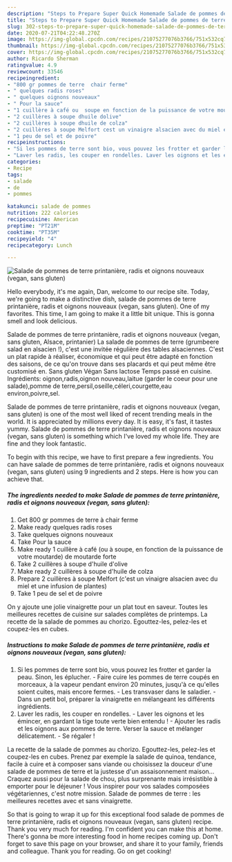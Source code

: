 ```yaml
---
description: "Steps to Prepare Super Quick Homemade Salade de pommes de terre printanière, radis et oignons nouveaux (vegan, sans gluten)"
title: "Steps to Prepare Super Quick Homemade Salade de pommes de terre printanière, radis et oignons nouveaux (vegan, sans gluten)"
slug: 302-steps-to-prepare-super-quick-homemade-salade-de-pommes-de-terre-printaniere-radis-et-oignons-nouveaux-vegan-sans-gluten
date: 2020-07-21T04:22:48.270Z
image: https://img-global.cpcdn.com/recipes/21075277076b3766/751x532cq70/salade-de-pommes-de-terre-printaniere-radis-et-oignons-nouveaux-vegan-sans-gluten-photo-principale-de-la-recette.jpg
thumbnail: https://img-global.cpcdn.com/recipes/21075277076b3766/751x532cq70/salade-de-pommes-de-terre-printaniere-radis-et-oignons-nouveaux-vegan-sans-gluten-photo-principale-de-la-recette.jpg
cover: https://img-global.cpcdn.com/recipes/21075277076b3766/751x532cq70/salade-de-pommes-de-terre-printaniere-radis-et-oignons-nouveaux-vegan-sans-gluten-photo-principale-de-la-recette.jpg
author: Ricardo Sherman
ratingvalue: 4.9
reviewcount: 33546
recipeingredient:
- "800 gr pommes de terre  chair ferme"
- " quelques radis roses"
- " quelques oignons nouveaux"
- " Pour la sauce"
- "1 cuillère à café ou  soupe en fonction de la puissance de votre moutarde de moutarde forte"
- "2 cuillères à soupe dhuile dolive"
- "2 cuillères à soupe dhuile de colza"
- "2 cuillères à soupe Melfort cest un vinaigre alsacien avec du miel et une infusion de plantes"
- "1 peu de sel et de poivre"
recipeinstructions:
- "Si les pommes de terre sont bio, vous pouvez les frotter et garder la peau. Sinon, les éplucher. Faire cuire les pommes de terre coupés en morceaux, à la vapeur pendant environ 20 minutes, jusqu&#39;à ce qu&#39;elles soient cuites, mais encore fermes. Les transvaser dans le saladier. Dans un petit bol, préparer la vinaigrette en mélangeant les différents ingrédients."
- "Laver les radis, les couper en rondelles. Laver les oignons et les émincer, en gardant la tige toute verte bien entendu ! Ajouter les radis et les oignons aux pommes de terre. Verser la sauce et mélanger délicatement. Se régaler !"
categories:
- Recipe
tags:
- salade
- de
- pommes

katakunci: salade de pommes 
nutrition: 222 calories
recipecuisine: American
preptime: "PT21M"
cooktime: "PT35M"
recipeyield: "4"
recipecategory: Lunch

---
```



![Salade de pommes de terre printanière, radis et oignons nouveaux (vegan, sans gluten)](https://img-global.cpcdn.com/recipes/21075277076b3766/751x532cq70/salade-de-pommes-de-terre-printaniere-radis-et-oignons-nouveaux-vegan-sans-gluten-photo-principale-de-la-recette.jpg)

Hello everybody, it's me again, Dan, welcome to our recipe site. Today, we're going to make a distinctive dish, salade de pommes de terre printanière, radis et oignons nouveaux (vegan, sans gluten). One of my favorites. This time, I am going to make it a little bit unique. This is gonna smell and look delicious.

Salade de pommes de terre printanière, radis et oignons nouveaux (vegan, sans gluten, Alsace, printanier) La salade de pommes de terre (grumbeere salad en alsacien !), c&#39;est une invitée régulière des tables alsaciennes. C&#39;est un plat rapide à réaliser, économique et qui peut être adapté en fonction des saisons, de ce qu&#39;on trouve dans ses placards et qui peut même être customisé en. Sans gluten Végan Sans lactose Temps passé en cuisine. Ingrédients: oignon,radis,oignon nouveau,laitue (garder le coeur pour une salade),pomme de terre,persil,oseille,céleri,courgette,eau environ,poivre,sel.

Salade de pommes de terre printanière, radis et oignons nouveaux (vegan, sans gluten) is one of the most well liked of recent trending meals in the world. It is appreciated by millions every day. It is easy, it's fast, it tastes yummy. Salade de pommes de terre printanière, radis et oignons nouveaux (vegan, sans gluten) is something which I've loved my whole life. They are fine and they look fantastic.


To begin with this recipe, we have to first prepare a few ingredients. You can have salade de pommes de terre printanière, radis et oignons nouveaux (vegan, sans gluten) using 9 ingredients and 2 steps. Here is how you can achieve that.

<!--inarticleads1-->

##### The ingredients needed to make Salade de pommes de terre printanière, radis et oignons nouveaux (vegan, sans gluten):

1. Get 800 gr pommes de terre à chair ferme
1. Make ready  quelques radis roses
1. Take  quelques oignons nouveaux
1. Take  Pour la sauce
1. Make ready 1 cuillère à café (ou à soupe, en fonction de la puissance de votre moutarde) de moutarde forte
1. Take 2 cuillères à soupe d&#39;huile d&#39;olive
1. Make ready 2 cuillères à soupe d&#39;huile de colza
1. Prepare 2 cuillères à soupe Melfort (c&#39;est un vinaigre alsacien avec du miel et une infusion de plantes)
1. Take 1 peu de sel et de poivre


On y ajoute une jolie vinaigrette pour un plat tout en saveur. Toutes les meilleures recettes de cuisine sur salades complètes de printemps. La recette de la salade de pommes au chorizo. Egouttez-les, pelez-les et coupez-les en cubes. 

<!--inarticleads2-->

##### Instructions to make Salade de pommes de terre printanière, radis et oignons nouveaux (vegan, sans gluten):

1. Si les pommes de terre sont bio, vous pouvez les frotter et garder la peau. Sinon, les éplucher. - Faire cuire les pommes de terre coupés en morceaux, à la vapeur pendant environ 20 minutes, jusqu&#39;à ce qu&#39;elles soient cuites, mais encore fermes. - Les transvaser dans le saladier. - Dans un petit bol, préparer la vinaigrette en mélangeant les différents ingrédients.
1. Laver les radis, les couper en rondelles. - Laver les oignons et les émincer, en gardant la tige toute verte bien entendu ! - Ajouter les radis et les oignons aux pommes de terre. Verser la sauce et mélanger délicatement. - Se régaler !


La recette de la salade de pommes au chorizo. Egouttez-les, pelez-les et coupez-les en cubes. Prenez par exemple la salade de quinoa, tendance, facile à cuire et à composer sans viande ou choisissez la douceur d&#39;une salade de pommes de terre et la justesse d&#39;un assaisonnement maison… Craquez aussi pour la salade de chou, plus surprenante mais irrésistible à emporter pour le déjeuner ! Vous inspirer pour vos salades composées végétariennes, c&#39;est notre mission. Salade de pommes de terre : les meilleures recettes avec et sans vinaigrette. 

So that is going to wrap it up for this exceptional food salade de pommes de terre printanière, radis et oignons nouveaux (vegan, sans gluten) recipe. Thank you very much for reading. I'm confident you can make this at home. There's gonna be more interesting food in home recipes coming up. Don't forget to save this page on your browser, and share it to your family, friends and colleague. Thank you for reading. Go on get cooking!
